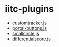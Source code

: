 # iitc-plugins

 * [customtracker.js](customtracker.js)
 * [portal-buttons.js](portal-buttons.js)
 * [smallcircle.js](smallcircle.js)
 * [differentialscore.js](differentialscore.js)
